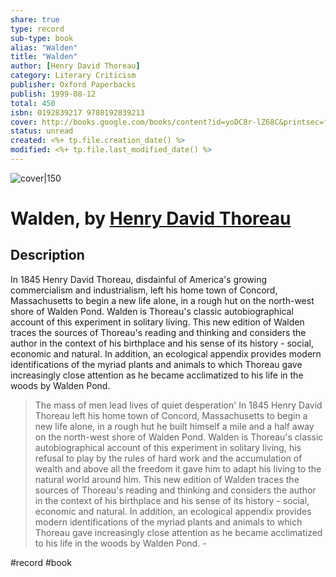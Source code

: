 ```yaml
---
share: true
type: record
sub-type: book
alias: "Walden"
title: "Walden"
author: [Henry David Thoreau]
category: Literary Criticism
publisher: Oxford Paperbacks
publish: 1999-08-12
total: 450
isbn: 0192839217 9780192839213
cover: http://books.google.com/books/content?id=yoDC8r-lZ68C&printsec=frontcover&img=1&zoom=1&edge=curl&source=gbs_api
status: unread
created: <%+ tp.file.creation_date() %> 
modified: <%+ tp.file.last_modified_date() %>
---
```


![cover|150](http://books.google.com/books/content?id=yoDC8r-lZ68C&printsec=frontcover&img=1&zoom=1&edge=curl&source=gbs_api)

# Walden, by [Henry David Thoreau](Henry%20David%20Thoreau.md)

## Description
In 1845 Henry David Thoreau, disdainful of America's growing commercialism and industrialism, left his home town of Concord, Massachusetts to begin a new life alone, in a rough hut on the north-west shore of Walden Pond. Walden is Thoreau's classic autobiographical account of this experiment in solitary living. This new edition of Walden traces the sources of Thoreau's reading and thinking and considers the author in the context of his birthplace and his sense of its history - social, economic and natural. In addition, an ecological appendix provides modern identifications of the myriad plants and animals to which Thoreau gave increasingly close attention as he became acclimatized to his life in the woods by Walden Pond. 

>The mass of men lead lives of quiet desperation' In 1845 Henry David Thoreau left his home town of Concord, Massachusetts to begin a new life alone, in a rough hut he built himself a mile and a half away on the north-west shore of Walden Pond. Walden is Thoreau's classic autobiographical account of this experiment in solitary living, his refusal to play by the rules of hard work and the accumulation of wealth and above all the freedom it gave him to adapt his living to the natural world around him. This new edition of Walden traces the sources of Thoreau's reading and thinking and considers the author in the context of his birthplace and his sense of its history - social, economic and natural. In addition, an ecological appendix provides modern identifications of the myriad plants and animals to which Thoreau gave increasingly close attention as he became acclimatized to his life in the woods by Walden Pond. -

#record #book